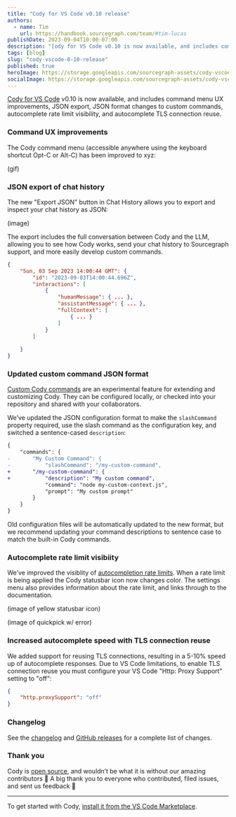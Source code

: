 ```yaml
---
title: "Cody for VS Code v0.10 release"
authors:
  - name: Tim
    url: https://handbook.sourcegraph.com/team/#tim-lucas
publishDate: 2023-09-04T10:00-07:00
description: "[ody for VS Code v0.10 is now available, and includes command menu UX improvements, JSON export, JSON format changes to custom commands, autocomplete rate limit visibility, and autocomplete TLS connection reuse."
tags: [blog]
slug: "cody-vscode-0-10-release"
published: true
heroImage: https://storage.googleapis.com/sourcegraph-assets/cody-vscode-0.10.0-og-image.jpg
socialImage: https://storage.googleapis.com/sourcegraph-assets/cody-vscode-0.10.0-og-image.jpg
---
```


[Cody for VS Code](https://marketplace.visualstudio.com/items?itemName=sourcegraph.cody-ai) v0.10 is now available, and includes command menu UX improvements, JSON export, JSON format changes to custom commands, autocomplete rate limit visibility, and autocomplete TLS connection reuse.

### Command UX improvements

The Cody command menu (accessible anywhere using the keyboard shortcut Opt-C or Alt-C) has been improved to xyz:

(gif)

### JSON export of chat history

The new "Export JSON" button in Chat History allows you to export and inspect your chat history as JSON:

(image)

The export includes the full conversation between Cody and the LLM, allowing you to see how Cody works, send your chat history to Sourcegraph support, and more easily develop custom commands.

```json
{
    "Sun, 03 Sep 2023 14:00:44 GMT": {
        "id": "2023-09-03T14:00:44.696Z",
        "interactions": [
            {
                "humanMessage": { ... },
                "assistantMessage": { ... },
                "fullContext": [
                    { ... }
                ]
            }
        ]
        
    }
}
```

### Updated custom command JSON format

[Custom Cody commands](TODO) are an experimental feature for extending and customizing Cody. They can be configured locally, or checked into your repository and shared with your collaborators.

We’ve updated the JSON configuration format to make the `slashCommand` property required, use the slash command as the configuration key, and switched a sentence-cased `description`:

```diff
{
    "commands": {
-       "My Custom Command": {
-           "slashCommand": "/my-custom-command",
+       "/my-custom-command": {
+           "description": "My custom command",
            "command": "node my-custom-context.js",
            "prompt": "My custom prompt"
        }
    }
}
```

Old configuration files will be automatically updated to the new format, but we recommend updating your command descriptions to sentence case to match the built-in Cody commands.

### Autocomplete rate limit visibiity

We’ve improved the visiblity of [autocompletion rate limits](TODO). When a rate limit is being applied the Cody statusbar icon now changes color. The settings menu also provides information about the rate limit, and links through to the documentation.

(image of yellow statusbar icon)

(image of quickpick w/ error)

### Increased autocomplete speed with TLS connection reuse

We added support for reusing TLS connections, resulting in a 5-10% speed up of autocomplete responses. Due to VS Code limitations, to enable TLS connection reuse you must configure your VS Code "Http: Proxy Support" setting to "off":

```json
{
    "http.proxySupport": "off"
}
```

### Changelog

See the [changelog](https://github.com/sourcegraph/cody/blob/main/vscode/CHANGELOG.md) and [GitHub releases](https://github.com/sourcegraph/cody/releases) for a complete list of changes.

### Thank you

Cody is [open source](https://github.com/sourcegraph/cody), and wouldn’t be what it is without our amazing contributors 💖 A big thank you to everyone who contributed, filed issues, and sent us feedback 🙏

<hr style={{marginTop:"2rem",marginBottom:"2rem"}}/>

To get started with Cody, [install it from the VS Code Marketplace](https://marketplace.visualstudio.com/items?itemName=sourcegraph.cody-ai).
